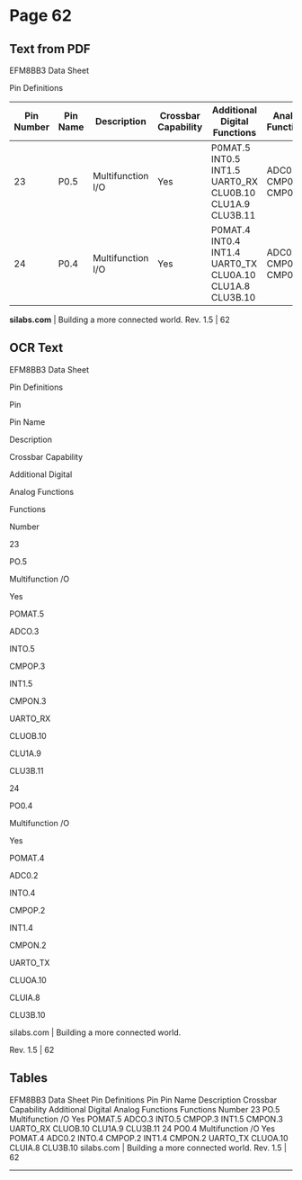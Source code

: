 # Page 62

## Text from PDF

EFM8BB3 Data Sheet

Pin Definitions




|Pin<br>Number|Pin Name|Description|Crossbar Capability|Additional Digital<br>Functions|Analog Functions|
|---|---|---|---|---|---|
|23|P0.5|Multifunction I/O|Yes|P0MAT.5<br>INT0.5<br>INT1.5<br>UART0_RX<br>CLU0B.10<br>CLU1A.9<br>CLU3B.11|ADC0.3<br>CMP0P.3<br>CMP0N.3|
|24|P0.4|Multifunction I/O|Yes|P0MAT.4<br>INT0.4<br>INT1.4<br>UART0_TX<br>CLU0A.10<br>CLU1A.8<br>CLU3B.10|ADC0.2<br>CMP0P.2<br>CMP0N.2|


**silabs.com** | Building a more connected world. Rev. 1.5 | 62



## OCR Text

EFM8BB3 Data Sheet

Pin Definitions

Pin

Pin Name

Description

Crossbar Capability

Additional Digital

Analog Functions

Functions

Number

23

PO.5

Multifunction /O

Yes

POMAT.5

ADCO.3

INTO.5

CMPOP.3

INT1.5

CMPON.3

UARTO_RX

CLUOB.10

CLU1A.9

CLU3B.11

24

PO0.4

Multifunction /O

Yes

POMAT.4

ADC0.2

INTO.4

CMPOP.2

INT1.4

CMPON.2

UARTO_TX

CLUOA.10

CLUIA.8

CLU3B.10

silabs.com | Building a more connected world.

Rev. 1.5 | 62

## Tables

EFM8BB3 Data Sheet
Pin Definitions
Pin Pin Name Description Crossbar Capability Additional Digital Analog Functions
Functions
Number
23 PO.5 Multifunction /O Yes POMAT.5 ADCO.3
INTO.5 CMPOP.3
INT1.5 CMPON.3
UARTO_RX
CLUOB.10
CLU1A.9
CLU3B.11
24 PO0.4 Multifunction /O Yes POMAT.4 ADC0.2
INTO.4 CMPOP.2
INT1.4 CMPON.2
UARTO_TX
CLUOA.10
CLUIA.8
CLU3B.10
silabs.com | Building a more connected world. Rev. 1.5 | 62


---

